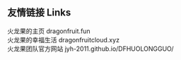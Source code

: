 ## 友情链接 Links
火龙果的主页 dragonfruit.fun \
火龙果的幸福生活 dragonfruitcloud.xyz \
火龙果团队官方网站 jyh-2011.github.io/DFHUOLONGGUO/
